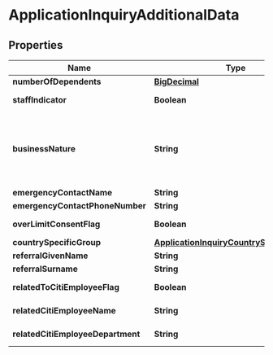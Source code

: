 # ApplicationInquiryAdditionalData

## Properties
Name | Type | Description | Notes
------------ | ------------- | ------------- | -------------
**numberOfDependents** | [**BigDecimal**](BigDecimal.md) | Number of dependents |  [optional]
**staffIndicator** | **Boolean** | Flag to indicates if applicant is a Citi Staff. Valid values: true and false |  [optional]
**businessNature** | **String** | Business nature of the applicant This is a reference data field. Please use /v1/apac/utilities/referenceData/{businessNature} resource to get valid value of this field with description. You can use businessNature field name as the referenceCode parameter to retrieve the values. |  [optional]
**emergencyContactName** | **String** | Emergency contact Name |  [optional]
**emergencyContactPhoneNumber** | **String** | Emergency contact Number. |  [optional]
**overLimitConsentFlag** | **Boolean** | Customer consent on spending more than the limit assigned to him. Valid values: true and false |  [optional]
**countrySpecificGroup** | [**ApplicationInquiryCountrySpecificGroup**](ApplicationInquiryCountrySpecificGroup.md) |  |  [optional]
**referralGivenName** | **String** | Referral First Name. |  [optional]
**referralSurname** | **String** | Referral Surname/Last Name. |  [optional]
**relatedToCitiEmployeeFlag** | **Boolean** | Self declaration if applicant has any relation with citi bank employee. Valid values: true and false |  [optional]
**relatedCitiEmployeeName** | **String** | Name of the citi employee if applicant has any relation with citi bank employee. |  [optional]
**relatedCitiEmployeeDepartment** | **String** | Department of citi employee if applicant has any relation with citi bank employee. |  [optional]
